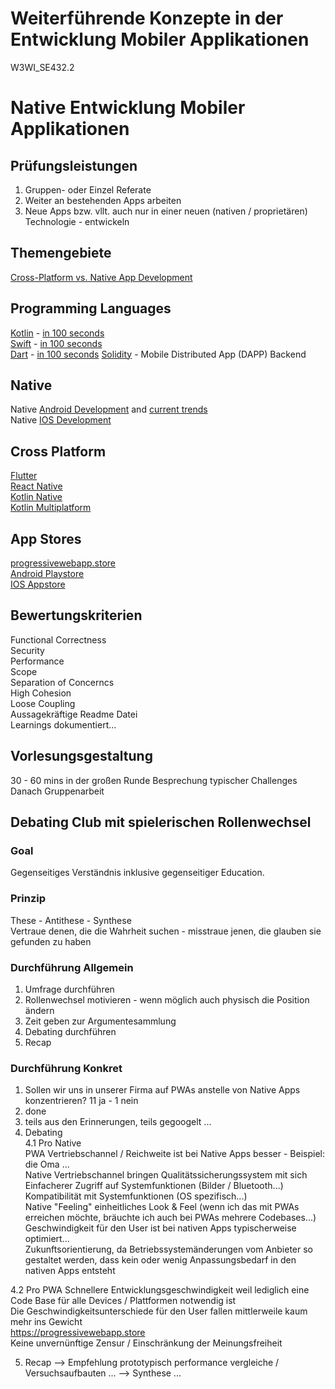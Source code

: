 # Weiterführende Konzepte in der Entwicklung Mobiler Applikationen
W3WI_SE432.2

# Native Entwicklung Mobiler Applikationen

## Prüfungsleistungen

1. Gruppen- oder Einzel Referate  
2. Weiter an bestehenden Apps arbeiten  
3. Neue Apps bzw. vllt. auch nur in einer neuen (nativen / proprietären) Technologie - entwickeln  

## Themengebiete
[Cross-Platform vs. Native App Development](https://www.youtube.com/watch?v=Mq_HS-o-v6o)   

## Programming Languages
[Kotlin](https://www.youtube.com/watch?v=cxm9AHNDMPI) - [in 100 seconds](https://www.youtube.com/watch?v=xT8oP0wy-A0)    
[Swift](https://www.youtube.com/watch?v=n5X_V81OYnQ) - [in 100 seconds](https://www.youtube.com/watch?v=nAchMctX4YA)   
[Dart](https://dart.dev/) - [in 100 seconds](https://www.youtube.com/watch?v=NrO0CJCbYLA)
[Solidity](https://soliditylang.org) - Mobile Distributed App (DAPP) Backend

## Native 
Native [Android Development](https://www.youtube.com/watch?v=fis26HvvDII) and [current trends](https://www.youtube.com/watch?v=qBkyU1TJKDg)   
Native [IOS Development](https://www.youtube.com/watch?v=yuo50-TiKgo)   

## Cross Platform
[Flutter](https://flutter.dev)  
[React Native](https://www.youtube.com/watch?v=k-kPqnMay84)  
[Kotlin Native](https://www.youtube.com/watch?v=oyyQJstXTL0)  
[Kotlin Multiplatform](https://www.youtube.com/watch?v=6gHklmfh0KU)  

## App Stores
[progressivewebapp.store](https://progressivewebapp.store/)  
[Android Playstore](https://play.google.com/store)  
[IOS Appstore](https://www.apple.com/app-store/)


## Bewertungskriterien
Functional Correctness  
Security  
Performance  
Scope   
Separation of Concerncs   
High Cohesion  
Loose Coupling   
Aussagekräftige Readme Datei  
Learnings dokumentiert...  

## Vorlesungsgestaltung
30 - 60 mins in der großen Runde Besprechung typischer Challenges   
Danach Gruppenarbeit   

## Debating Club mit spielerischen Rollenwechsel
### Goal
Gegenseitiges Verständnis inklusive gegenseitiger Education.

### Prinzip
These - Antithese - Synthese    
Vertraue denen, die die Wahrheit suchen - misstraue jenen, die glauben sie gefunden zu haben  

### Durchführung Allgemein
1. Umfrage durchführen  
2. Rollenwechsel motivieren - wenn möglich auch physisch die Position ändern  
3. Zeit geben zur Argumentesammlung  
4. Debating durchführen 
5. Recap 

### Durchführung Konkret
1. Sollen wir uns in unserer Firma auf PWAs anstelle von Native Apps konzentrieren? 11 ja - 1 nein 
2. done
3. teils aus den Erinnerungen, teils gegoogelt ...
4.  Debating    
4.1 Pro Native     
PWA Vertriebschannel / Reichweite ist bei Native Apps besser - Beispiel: die Oma ...    
Native Vertriebschannel bringen Qualitätssicherungssystem mit sich    
Einfacherer Zugriff auf Systemfunktionen (Bilder / Bluetooth...)   
Kompatibilität mit Systemfunktionen (OS spezifisch...)   
Native "Feeling" einheitliches Look & Feel (wenn ich das mit PWAs erreichen möchte, bräuchte ich auch bei PWAs mehrere Codebases...)    
Geschwindigkeit für den User ist bei nativen Apps typischerweise optimiert...    
Zukunftsorientierung, da Betriebssystemänderungen vom Anbieter so gestaltet werden, dass kein oder wenig Anpassungsbedarf in den nativen Apps entsteht   

4.2 Pro PWA
Schnellere Entwicklungsgeschwindigkeit weil lediglich eine Code Base für alle Devices / Plattformen notwendig ist    
Die Geschwindigkeitsunterschiede für den User fallen mittlerweile kaum mehr ins Gewicht  
https://progressivewebapp.store    
Keine unvernünftige Zensur / Einschränkung der Meinungsfreiheit  

5. Recap --> Empfehlung prototypisch performance vergleiche / Versuchsaufbauten ... --> Synthese ... 

